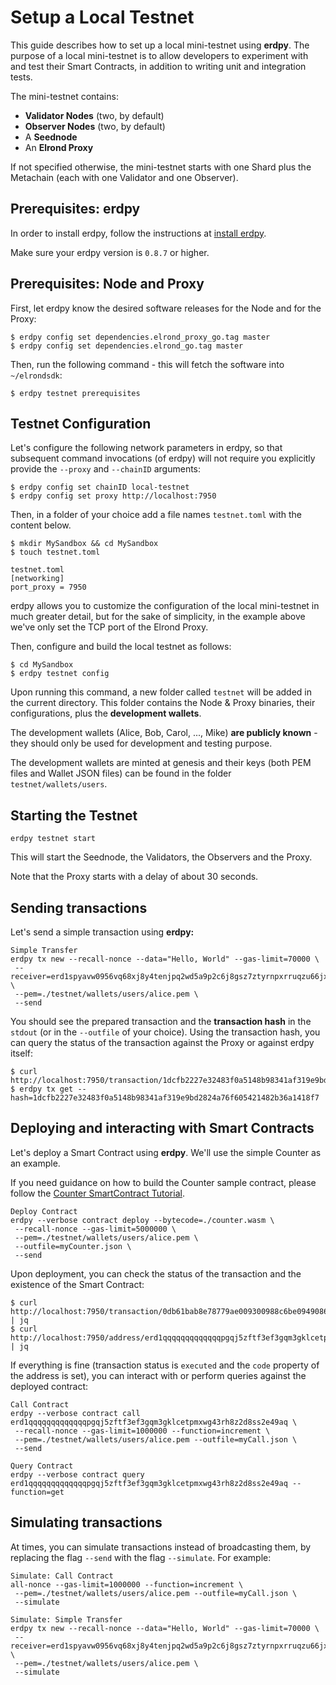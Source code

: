 # Setup a Local Testnet

This guide describes how to set up a local mini-testnet using **erdpy**. The purpose of a local mini-testnet is to allow developers to experiment with and test their Smart Contracts, in addition to writing unit and integration tests.

The mini-testnet contains:

- **Validator Nodes** (two, by default)
- **Observer Nodes** (two, by default)
- A **Seednode**
- An **Elrond Proxy**

If not specified otherwise, the mini-testnet starts with one Shard plus the Metachain (each with one Validator and one Observer).

## **Prerequisites: erdpy**

In order to install erdpy, follow the instructions at [install erdpy](https://docs.elrond.com/tools/erdpy/installing-erdpy#install-using-erdpy-up-recommended).



Make sure your erdpy version is `0.8.7` or higher.

## **Prerequisites: Node and Proxy**

First, let erdpy know the desired software releases for the Node and for the Proxy:



```
$ erdpy config set dependencies.elrond_proxy_go.tag master
$ erdpy config set dependencies.elrond_go.tag master
```

Then, run the following command - this will fetch the software into `~/elrondsdk`:



```
$ erdpy testnet prerequisites
```

## **Testnet Configuration**

Let's configure the following network parameters in erdpy, so that subsequent command invocations (of erdpy) will not require you explicitly provide the `--proxy` and `--chainID` arguments:



```
$ erdpy config set chainID local-testnet
$ erdpy config set proxy http://localhost:7950
```

Then, in a folder of your choice add a file names `testnet.toml` with the content below.



```
$ mkdir MySandbox && cd MySandbox
$ touch testnet.toml
```



```
testnet.toml
[networking]
port_proxy = 7950
```



erdpy allows you to customize the configuration of the local mini-testnet in much greater detail, but for the sake of simplicity, in the example above we've only set the TCP port of the Elrond Proxy.

Then, configure and build the local testnet as follows:



```
$ cd MySandbox
$ erdpy testnet config
```

Upon running this command, a new folder called `testnet` will be added in the current directory. This folder contains the Node & Proxy binaries, their configurations, plus the **development wallets**.



The development wallets (Alice, Bob, Carol, ..., Mike) **are publicly known** - they should only be used for development and testing purpose.

The development wallets are minted at genesis and their keys (both PEM files and Wallet JSON files) can be found in the folder `testnet/wallets/users`.

## **Starting the Testnet**



```
erdpy testnet start
```

This will start the Seednode, the Validators, the Observers and the Proxy.



Note that the Proxy starts with a delay of about 30 seconds.

## **Sending transactions**

Let's send a simple transaction using **erdpy:**



```
Simple Transfer
erdpy tx new --recall-nonce --data="Hello, World" --gas-limit=70000 \
 --receiver=erd1spyavw0956vq68xj8y4tenjpq2wd5a9p2c6j8gsz7ztyrnpxrruqzu66jx \
 --pem=./testnet/wallets/users/alice.pem \
 --send
```

You should see the prepared transaction and the **transaction hash** in the `stdout` (or in the `--outfile` of your choice). Using the transaction hash, you can query the status of the transaction against the Proxy or against erdpy itself:



```
$ curl http://localhost:7950/transaction/1dcfb2227e32483f0a5148b98341af319e9bd2824a76f605421482b36a1418f7
$ erdpy tx get --hash=1dcfb2227e32483f0a5148b98341af319e9bd2824a76f605421482b36a1418f7
```

## **Deploying and interacting with Smart Contracts**

Let's deploy a Smart Contract using **erdpy**. We'll use the simple Counter as an example.

If you need guidance on how to build the Counter sample contract, please follow the [Counter SmartContract Tutorial](https://app.gitbook.com/@elrond-docs/s/elrond/developers/dev-tutorials/the-counter-smart-contract#build-the-contract).



```
Deploy Contract
erdpy --verbose contract deploy --bytecode=./counter.wasm \
 --recall-nonce --gas-limit=5000000 \
 --pem=./testnet/wallets/users/alice.pem \
 --outfile=myCounter.json \
 --send
```

Upon deployment, you can check the status of the transaction and the existence of the Smart Contract:



```
$ curl http://localhost:7950/transaction/0db61bab8e78779ae009300988c6be0949086d93e2b7adfddd5e6375a4b6eeb7 | jq
$ curl http://localhost:7950/address/erd1qqqqqqqqqqqqqpgqj5zftf3ef3gqm3gklcetpmxwg43rh8z2d8ss2e49aq | jq
```

If everything is fine (transaction status is `executed` and the `code` property of the address is set), you can interact with or perform queries against the deployed contract:



```
Call Contract
erdpy --verbose contract call erd1qqqqqqqqqqqqqpgqj5zftf3ef3gqm3gklcetpmxwg43rh8z2d8ss2e49aq \
 --recall-nonce --gas-limit=1000000 --function=increment \
 --pem=./testnet/wallets/users/alice.pem --outfile=myCall.json \
 --send

```



```
Query Contract
erdpy --verbose contract query erd1qqqqqqqqqqqqqpgqj5zftf3ef3gqm3gklcetpmxwg43rh8z2d8ss2e49aq --function=get
```

## **Simulating transactions**

At times, you can simulate transactions instead of broadcasting them, by replacing the flag `--send` with the flag `--simulate`. For example:



```
Simulate: Call Contract
all-nonce --gas-limit=1000000 --function=increment \
 --pem=./testnet/wallets/users/alice.pem --outfile=myCall.json \
 --simulate
```



```
Simulate: Simple Transfer
erdpy tx new --recall-nonce --data="Hello, World" --gas-limit=70000 \
 --receiver=erd1spyavw0956vq68xj8y4tenjpq2wd5a9p2c6j8gsz7ztyrnpxrruqzu66jx \
 --pem=./testnet/wallets/users/alice.pem \
 --simulate
```